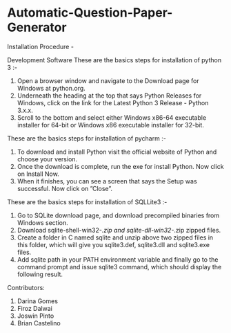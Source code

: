 # Automatic-Question-Paper-Generator

Installation Procedure - 

Development Software These are the basics steps for installation of python 3 :-
1. Open a browser window and navigate to the Download page for Windows at
python.org.
2. Underneath the heading at the top that says Python Releases for Windows,
click on the link for the Latest Python 3 Release - Python 3.x.x.
3. Scroll to the bottom and select either Windows x86-64 executable installer for
64-bit or Windows x86 executable installer for 32-bit.

These are the basics steps for installation of pycharm :-
1. To download and install Python visit the official website of Python and choose
your version.
2. Once the download is complete, run the exe for install Python. Now click on
Install Now.
3. When it finishes, you can see a screen that says the Setup was successful.
Now click on ”Close”.

These are the basics steps for installation of SQLLite3 :-
1. Go to SQLite download page, and download precompiled binaries from Windows section.
2. Download sqlite-shell-win32-*.zip and sqlite-dll-win32-*.zip zipped files.
3. Create a folder in C named sqlite and unzip above two zipped files in this
folder, which will give you sqlite3.def, sqlite3.dll and sqlite3.exe files.
4. Add sqlite path in your PATH environment variable and finally go to the command prompt and issue sqlite3 command, which should display the following
result.

Contributors:
1. Darina Gomes
2. Firoz Dalwai
3. Joswin Pinto
4. Brian Castelino
